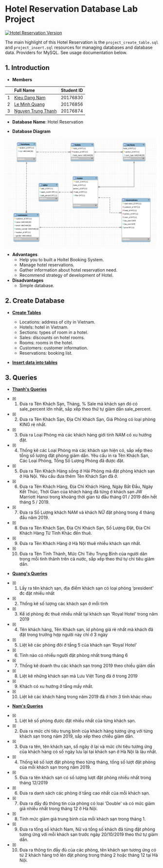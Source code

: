# Hotel Reservation Database Lab Project
[![Hotel Reservation Version](https://img.shields.io/visual-studio-marketplace/v/swellaby.rust-pack?color=1&label=Hotel%20Reservation%20Version&logo=1&logoColor=1)](https://img.shields.io/visual-studio-marketplace/v/swellaby.rust-pack?color=1&label=Hotel%20Reservation%20Version&logo=1&logoColor=1)

The main highlight of this Hotel Reservation is the `project_create_table.sql` and `project_insert.sql` resources for managing databases and database data. Providers for MySQL. See usage documentation below.

## 1. Introduction 
- **Members**

| |Full Name|Student ID|
|:--:|:--|:--:|
| 1 | [Kieu Dang Nam](https://github.com/dangnam739) | 20176830 |
| 2 | [Le Minh Quang](https://github.com/lequang-hp) | 20176856 |
| 3 | [Nguyen Trung Thanh](https://github.com/thanhhff) | 20176874 |

- **Database Name**: Hotel Reservation 

- **Database Diagram** 

![alt text](Diagram/project_diagram_v3.png)

- **Advantages**
    - Help you to built a Holtel Booking System.
    - Manage hotel reservations.
    - Gather information about hotel reservation need.
    - Recommend strategy of development of Hotel.
- **Disadvantages**
    - Simple database.
## 2. Create Database
-  [**Create Tables**](https://github.com/thanhhff/hotel-database/blob/master/project_create_table.sql)
    - Locations: address of city in Vietnam.
    - Hotels: hotel in Vietnam.
    - Sections: types of room in a hotel.
    - Sales: discounts on hotel rooms.
    - Rooms: rooms in the hotel.
    - Customers: customer information.
    - Reservations: booking list.
  
- [**Insert data into tables**](https://github.com/thanhhff/hotel-database/blob/master/project_insert.sql)

## 3. Queries

- [**Thanh's Queries**](https://github.com/thanhhff/hotel-database/blob/master/Query/Thanh_query.sql)

- [x] 1. Đưa ra Tên Khách Sạn, Tháng, % Sale mà khách sạn đó có sale_percent lớn nhất, sắp xếp theo thứ tự giảm dần sale_percent.
- [x] 2. Đưa ra Tên Khách Sạn, Địa Chỉ Khách Sạn, Giá Phòng có loại phòng KING rẻ nhất.
- [x] 3. Đưa ra Loại Phòng mà các khách hàng giới tính NAM có xu hướng đặt.
- [x] 4. Thống kê các Loại Phòng mà các khách sạn hiện có, sắp xếp theo tổng số lượng đặt phòng giảm dần. Yêu cầu in ra Tên Khách Sạn, Các Loại Phòng, Tổng Số Lượng Phòng đã được đặt.
- [x] 5. Đưa ra Tên Khách Hàng sống ở Hải Phòng mà đặt phòng khách sạn ở Hà Nội. Yêu cầu đưa thêm Tên Khách Sạn đã ở.
- [x] 6. Đưa ra Tên Khách Hàng, Địa Chỉ Khách Hàng, Ngày Bắt Đầu, Ngày Kết Thúc, Thời Gian của khách hàng đã từng ở khách sạn JW Marriott Hanoi trong khoảng thời gian từ đầu tháng 01 / 2019 đến hết tháng 5 / 2019.
- [x] 7. Đưa ra Số Lượng khách NAM và khách NỮ đặt phòng trong 4 tháng đầu năm 2019.
- [x] 8. Đưa ra Tên Khách Sạn, Địa Chỉ Khách Sạn, Số Lượng Đặt, Địa Chỉ Khách Hàng Từ Tỉnh Khác đến thuê.
- [x] 9. Đưa ra Tên Khách Hàng ở Hà Nội thuê nhiều khách sạn nhất.
- [x] 10. Đưa ra Tên Tỉnh Thành, Mức Chi Tiêu Trung Bình của người dân trong mỗi tỉnh thành trên cả nước, sắp xếp theo thứ tự chi tiêu giảm dần.

- [**Quang's Queries**](https://github.com/thanhhff/hotel-database/blob/master/Query/Quang_query.sql)

- [x] 1.	Lấy ra tên khách sạn, địa điểm khách sạn có loại phòng ‘president’ đc đặt nhiều nhất
- [x] 2.	Thống kê số lượng các khách sạn ở mỗi tỉnh
- [x] 3.	Kể id phòng đc thuê nhiều nhất tại khách sạn ‘Royal Hotel’ trong năm 2019
- [x] 4.	Tên khách hàng, Tên Khách sạn, id phòng giá rẻ nhất mà khách đã đặt trong trường hợp người này chỉ ở 3 ngày
- [x] 5.	Liệt kê các phòng đôi ở tầng 5 của khách sạn ‘Royal Hotel’
- [x] 6.	Tỉnh nào có nhiều người đặt phòng nhất trong tháng 6
- [x] 7.	Thống kê doanh thu các khách sạn trong 2019 theo chiều giảm dần
- [x] 8.	Liệt kê những khách sạn mà Lưu Việt Tùng đã ở trong 2019
- [x] 9.	Khách có xu hướng ở tầng mấy nhất.
- [x] 10.	Liệt kê các khách hàng trong năm 2019 đã ở hơn 3 tỉnh khác nhau


- [**Nam's Queries**](https://github.com/thanhhff/hotel-database/blob/master/Query/Nam_query.sql)
- [x] 1.  Liệt kê số phòng được đặt nhiều nhất của từng khách sạn.
- [x] 2.  Đưa ra mức chi tiêu trung bình của khách hàng tương ứng với từng khách sạn trong năm 2019, sắp xếp theo chiều giảm dần.
- [x] 3.  Đưa ra  tên, tên khách sạn, số ngày ở lại và mức chi tiêu tương ứng của khách hàng có số ngày lưu lại tại khách sạn ở Hà Nội là lâu nhất.
- [x] 4.  Thống kê số lượt đặt phòng theo từng tháng, tổng số lượt đặt phòng của mỗi khách sạn trong năm 2019.
- [x] 5.  Đưa ra tên khách sạn có số lượng lượt đặt phòng nhiều nhất trong tháng 12/2019
- [x] 6.  Đưa ra danh sách các phòng ở tầng cao nhất của mỗi khách sạn.
- [x] 7.  Đưa ra đầy đủ thông tin của phòng có loại 'Double' và có mức giảm giá nhiều nhất trong tháng 12 ở Hà Nội.
- [x] 8.  Tính mức giảm giá trung bình của mỗi khách sạn trong tháng 1.
- [x] 9.  Đưa ra tổng số khách Nam, Nữ và tổng số khách đã từng đặt phòng tương ứng với mỗi khách sạn trước ngày 20/10/2019 theo thứ tự giảm dần.
- [x] 10. Đưa ra thông tin đầy đủ của các phòng, tên khách sạn tương ứng có từ 2 khách hàng trở lên đặt phòng trong tháng 2 hoặc tháng 12 tại Hà Nội.

